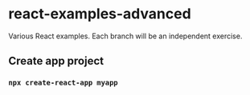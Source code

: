 # react-examples-advanced
Various React examples.
Each branch will be an independent exercise.

## Create app project
### `npx create-react-app myapp`
